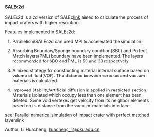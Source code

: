 #### SALEc2d

SALEc2d is a 2d version of SALEc[link](https://github.com/huachengli/SALEc-public) aimed to calculate the process of impact craters with higher resolution.

Features implemented in SALEc2d:

1. Parallelism/SALEc2d can used MPI to accelerated the simulation.

2. Absorbing Boundary/Sponge boundary condition(SBC) and Perfect Match layers(PML) boundary have been implemented. The layers recommended for SBC and PML is 50 and 30 respectively.

3. A mixed strategy for constructing material internal surface based on volume of fluid(VOF). The distance between vertexes and vacuum-materials is calculated.

4. Improved Stability/Artificial diffusion is applied in restricted section. Materials isolated which occupy less than one element has been deleted. Some void vertexes get velocity from its neighbor elements based on its distance from the vacuum-materials interface.


see: Parallel numerical simulation of impact crater with perfect matched layers[link](https://arxiv.org/abs/2403.04267)
    

Author: 
    Li Huacheng, huacheng_li@pku.edu.cn
